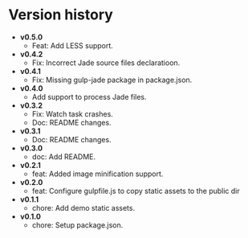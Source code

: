 # Version history

* **v0.5.0**
	* Feat: Add LESS support.
* **v0.4.2**
	* Fix: Incorrect Jade source files declaratioon.
* **v0.4.1**
	* Fix: Missing gulp-jade package in package.json.
* **v0.4.0**
	* Add support to process Jade files.
* **v0.3.2**
	* Fix: Watch task crashes.
	* Doc: README changes.
* **v0.3.1**
	* Doc: README changes.
* **v0.3.0**
	* doc: Add README.
* **v0.2.1**
	* feat: Added image minification support.
* **v0.2.0**
	* feat: Configure gulpfile.js to copy static assets to the public dir
* **v0.1.1**
	* chore: Add demo static assets.
* **v0.1.0**
	* chore: Setup package.json.
